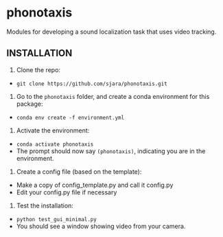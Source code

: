 # phonotaxis
Modules for developing a sound localization task that uses video tracking.

## INSTALLATION
1. Clone the repo:
  * `git clone https://github.com/sjara/phonotaxis.git`
1. Go to the `phonotaxis` folder, and create a conda environment for this package:
  * `conda env create -f environment.yml`
1. Activate the environment:
  * `conda activate phonotaxis`
  * The prompt should now say `(phonotaxis)`, indicating you are in the environment.
1. Create a config file (based on the template):
  * Make a copy of config_template.py and call it config.py
  * Edit your config.py file if necessary
1. Test the installation:
  * `python test_gui_minimal.py`
  * You should see a window showing video from your camera.

